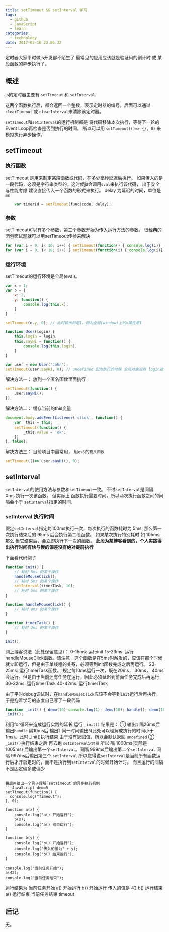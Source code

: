 ```yaml
---
title: setTimeout && setInterval 学习
tags:
  - github
  - JavaScript
  - learn
categories:
  - technology
date: 2017-05-16 23:06:32
---
```


定时器大家平时做js开发都不陌生了 最常见的应用应该就是验证码的倒计时 或 某段函数的异步执行了。

## 概述
js的定时器主要有 `setTimeout` 和 `setInterval`.

这两个函数执行后，都会返回一个整数，表示定时器的编号，后面可以通过`clearTimeout` 或 `clearInterval`来清除该定时器。

`setTimeout`和`setInterval`的运行机制都是 将代码移除本次执行，等待下一轮的 Event Loop再检查是否到执行的时间。
所以可以用 `setTimeout(()=> {}, 0)` 来模拟执行异步操作。

## setTimeout

### 执行函数
setTimeout 是用来制定某段函数或代码，在多少毫秒延迟后执行。
如果传入的是一段代码，必须是字符串类型的。这时候js会调用`eval`来执行该代码， 出于安全与性能考虑 建议直接传入一个函数的形式来执行。
delay 为延迟的时间，单位是`ms`
```JavaScript
	var timerId = setTimeout(func|code, delay);
```

### 参数
setTimeout可以有多个参数，第三个参数开始为传入运行方法的参数。
很经典的闭包面试题就可以用setTimeout传参来解决
```JavaScript
for (var i = 0; i< 10; i++) { setTimeout(function() { console.log(i)} ,0) } // 运行结果是输出10个10
for (var i = 0; i< 10; i++) { setTimeout(function(i) { console.log(i)} ,0, i) } // 运行结果是输出0-9
```

### 运行环境
setTimeout的运行环境是全局(eval)。
```JavaScript demo1
var x = 1;
var o = {
	x: 2,
	y: function() {
		console.log(this.x);
	}
}

setTimeout(o.y, 0); // 此时输出的是1，因为全局(window)上的x属性是1
```

```JavaScript demo2
function User(login) {
	this.login = login;
	this.sayHi = function() {
		console.log(this.login);
	}
}

var user = new User('John');
setTimeout(user.sayHi, 0); // undefined 因为执行的时候 全局对象没有 login这个属性
```

解决方法一： 放到一个匿名函数里面执行
```JavaScript 方法1
setTimeout(function() {
	user.sayHi();
});
```

解决方法二： 缓存当前的this变量
```JavaScript 方法2
document.body.addEventListener('click', function() {
	var _this = this;
	setTimeout(function() {
		_this.value = 'ok';
	})
}, false);
```

解决方法三： 目前项目中最常用， 用`es6`的`箭头函数`
```JavaScript 方法3
setTimeout(()=> user.sayHi(), 0);
```

## setInterval

`setInterval`的使用方法与参数和`setTimeout`一致。 不过`setInterval`是间隔 Xms 执行一次该函数。
但实际上 函数执行需要时间，所以两次执行函数之间的间隔会小于 `setInterval`指定的时间.

### setInterval 执行时间

假定`setInterval`指定每100ms执行一次，每次执行的函数耗时为 5ms, 那么第一次执行结束后的 95ms 后会执行第二段函数。
如果某次执行特别耗时 如 105ms, 那么 当它结束后，会立即执行下一次的函数。 __此段为某博客看到的，个人实践得出执行时间有快与慢的偏差没有绝对提前执行__

下面看代码例子
```JavaScript demo3
function init() {
	// 耗时 5ms 的某个操作
	handleMouseClick();
	// 耗时 5ms 的某个操作
	setInterval(timerTask, 10);
	// 耗时 5ms 的某个操作
}

function handleMouseClick() {
	// 耗时 8ms 的某个操作
}

function timerTask() {
	// 耗时 2ms 的某个操作
}

init();
```
网上博客说法（此处保留意见）：
0-15ms: 运行init
15-23ms: 运行handleMouseClick函数。请注意，这个函数是在5ms时触发的，应该在那个时候就立即运行，但是由于单线程的关系，必须等到init函数完成之后再运行。
23-25ms: 运行timerTask函数。 规定每10ms运行一次，既在20ms， 30ms， 40ms会运行。但是由于当前还有任务在运行，因此必须延迟到前面任务完成后再运行
30-32ms: 运行timerTask
40-42ms: 运行timerTask

由于平时debug调试时，在`handleMouseClick`应该不会等到`init`运行后再执行。于是抱着学习的态度自己写了一段代码
```JavaScript demo4
function _init() { demo(10);console.log(1); demo(10); handle(); demo(10);console.log(2); setInterval(()=> console.log('setInterval'), 1000); console.log(3) }; function handle() {demo(15); console.log('handle')};function demo(i) {var sum = 0; for (var j = 0; j < i * 1000000; j++) {sum += j;}};
_init();
```
利用for循环来造成运行实践的延长
运行 `_init()` 结果是：
① 输出`1` 隔26ms后 输出`handle` 隔10ms后 输出`2` 同一时间输出`3`(此处可以理解成执行的时间小于1ms)。此时 _init()执行结束 由于没有返回值，所以会默认返回 `undefined`
② `_init()`执行结束之后 再去跑 `setInterval定时器` 所以 隔 1000ms(实际是1005ms) 后输出第一个`setInterval`。间隔 999ms后输出第二个`setInterval` 间隔 997ms后输出第三个 `setInterval`
所以觉得说`setInterval`是当前所有函数运行后才开启定时的，而不是执行到`setInterval`的时候开始计时。
而且运行的间隔不是固定偏多或偏少
```

最后再给出一个例子理解`setTimeout`的异步执行机制
```JavaScript demo5
setTimeout(function() { 
  console.log("Timeout");
}, 0);

function a(x) { 
    console.log("a() 开始运行");
    b(x);
    console.log("a() 结束运行");
}

function b(y) { 
    console.log("b() 开始运行");
    console.log("传入的值为" + y);
    console.log("b() 结束运行");
}

console.log("当前任务开始");
a(42);
console.log("当前任务结束");
```
运行结果为
当前任务开始
a() 开始运行
b() 开始运行
传入的值是 42
b() 运行结束
a() 运行结束
当前任务结束
timeout


## 后记

无。